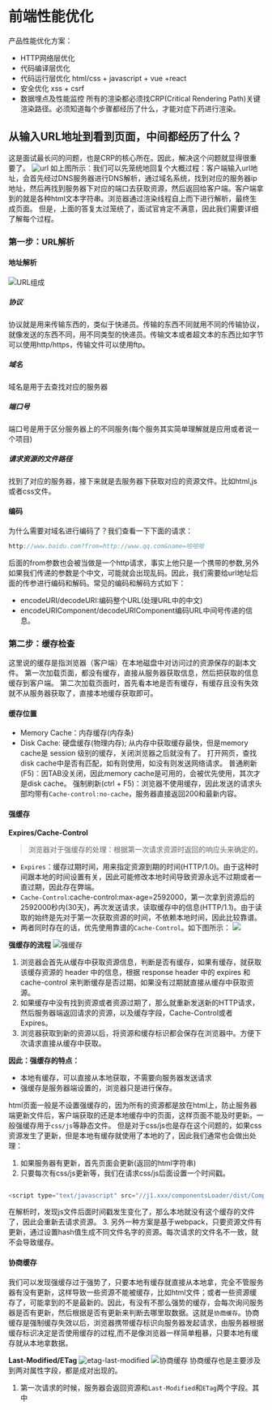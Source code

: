 # 前端性能优化
产品性能优化方案：
- HTTP网络层优化
- 代码编译层优化
- 代码运行层优化 html/css + javascript + vue +react
- 安全优化  xss + csrf
- 数据埋点及性能监控
所有的渲染都必须找CRP(Critical Rendering Path)关键渲染路径。必须知道每个步骤都经历了什么，才能对症下药进行渲染。



## 从输入URL地址到看到页面，中间都经历了什么？
这是面试最长问的问题，也是CRP的核心所在。因此，解决这个问题就显得很重要了。
![url](https://ftp.bmp.ovh/imgs/2021/03/3fb8fa5db1260258.png)
如上图所示：我们可以先笼统地回复个大概过程：客户端输入url地址，会首先经过DNS服务器进行DNS解析，通过域名系统，找到对应的服务器ip地址，然后再找到服务器下对应的端口去获取资源，然后返回给客户端。客户端拿到的就是各种html文本字符串。浏览器通过渲染线程自上而下进行解析，最终生成页面。
但是，上面的答复太过笼统了，面试官肯定不满意，因此我们需要详细了解每个过程。

### 第一步：URL解析
#### 地址解析
![URL组成](https://ftp.bmp.ovh/imgs/2021/03/32662782878ca100.png)

##### 协议
协议就是用来传输东西的，类似于快递员。传输的东西不同就用不同的传输协议，就像发送的东西不同，用不同类型的快递员。传输文本或者超文本的东西比如字节可以使用http/https，传输文件可以使用ftp。

##### 域名
域名是用于去查找对应的服务器

##### 端口号
端口号是用于区分服务器上的不同服务(每个服务其实简单理解就是应用或者说一个项目)


##### 请求资源的文件路径
找到了对应的服务器，接下来就是去服务器下获取对应的资源文件。比如html,js或者css文件。


#### 编码
为什么需要对域名进行编码了？我们查看一下下面的请求：
```js
http://www.baidu.com?from=http://www.qq.com&name=哈哈哈
```
后面的from参数也会被当做是一个http请求，事实上他只是一个携带的参数,另外如果我们传递的参数是个中文，可能就会出现乱码。因此，我们需要给url地址后面的传参进行编码和解码。常见的编码和解码方式如下：
- encodeURI/decodeURI:编码整个URL(处理URL中的中文)
- encodeURIComponent/decodeURIComponent编码URL中间号传递的信息。


### 第二步：缓存检查
这里说的缓存是指浏览器（客户端）在本地磁盘中对访问过的资源保存的副本文件。
第一次加载页面，都没有缓存，直接从服务器获取信息，然后把获取的信息缓存到客户端。
第二次加载页面时，首先看本地是否有缓存，有缓存且没有失效就不从服务器获取了，直接本地缓存获取即可。

#### 缓存位置
* Memory Cache：内存缓存(内存条)
* Disk Cache: 硬盘缓存(物理内存);
从内存中获取缓存最快，但是memory cache是 session 级别的缓存，关闭浏览器之后就没有了。
打开网页，查找disk cache中是否有匹配，如有则使用，如没有则发送网络请求。
普通刷新(F5)：因TAB没关闭，因此memory cache是可用的，会被优先使用，其次才是disk cache。
强制刷新(ctrl + F5)：浏览器不使用缓存，因此发送的请求头部均带有`Cache-control:no-cache`，服务器直接返回200和最新内容。


#### 强缓存

**Expires/Cache-Control**
> 浏览器对于强缓存的处理：根据第一次请求资源时返回的响应头来确定的。
* `Expires`：缓存过期时间，用来指定资源到期的时间(HTTP/1.0)。由于这种时间跟本地的时间设置有关，因此可能修改本地时间导致资源永远不过期或者一直过期，因此存在弊端。
* `Cache-Control`:cache-control:max-age=2592000，第一次拿到资源后的2592000秒内(30天)，再次发送请求，读取缓存中的信息(HTTP/1.1)。由于读取的始终是先对于第一次获取资源的时间，不依赖本地时间，因此比较靠谱。
* 两者同时存在的话，优先使用靠谱的`Cache-Control`。如下图所示：
![](https://ftp.bmp.ovh/imgs/2021/03/ce78393997611996.jpg)

**强缓存的流程**
![强缓存](https://ftp.bmp.ovh/imgs/2021/03/c38b6856aacdf56e.png)

1. 浏览器会首先从缓存中获取资源信息，判断是否有缓存，如果有缓存，就获取该缓存资源的 header 中的信息，根据 response header 中的 expires 和 cache-control 来判断缓存是否过期，如果没有过期就直接从缓存中获取资源。
2. 如果缓存中没有找到资源或者资源过期了，那么就重新发送新的HTTP请求，然后服务器端返回请求的资源，以及缓存字段，Cache-Control或者Expires。
3. 浏览器获取到新的资源以后，将资源和缓存标识都会保存在浏览器中。方便下次请求直接从缓存中获取。

**因此：强缓存的特点：**
* 本地有缓存，可以直接从本地获取，不需要向服务器发送请求
* 强缓存是服务器端设置的，浏览器只是进行保存。

html页面一般是不设置强缓存的，因为所有的资源都是放在html上，防止服务器端更新文件后，客户端获取的还是本地缓存中的页面，这样页面不能及时更新。一般强缓存用于`css/js`等静态文件。
但是对于css/js也是存在这个问题的，如果css资源发生了更新，但是本地有缓存就使用了本地的了，因此我们通常也会做出处理：
1. 如果服务器有更新，首先页面会更新(返回的html字符串)
2. 只要每次有css/js更新等，我们在请求css/js后面设置一个时间戳。
```js

<script type="text/javascript" src="//j1.xxx/componentsLoader/dist/ComponentsLoader_v20201229143446.js"></script>
```
在解析时，发现js文件后面时间戳发生变化了，那么本地就没有这个缓存的文件了，因此会重新去请求资源。
3. 另外一种方案是基于webpack，只要资源文件有更新，通过设置hash值生成不同文件名字的资源。每次请求的文件名不一致，就不会导致缓存。


#### 协商缓存
我们可以发现强缓存过于强势了，只要本地有缓存就直接从本地拿，完全不管服务器有没有更新，这样导致一些资源不能被缓存，比如html文件；或者一些资源缓存了，可能拿到的不是最新的。因此，有没有不那么强势的缓存，会每次询问服务器是否有更新，然后根据是否有更新来判断去哪里取数据。这就是`协商缓存`。协商缓存是强制缓存失效以后，浏览器携带缓存标识向服务器发起请求，由服务器根据缓存标识决定是否使用缓存的过程,而不是像浏览器一样简单粗暴，只要本地有缓存就从本地拿数据。

**Last-Modified/ETag**
![etag-last-modified](https://ftp.bmp.ovh/imgs/2021/03/725f0128fcda7dc2.jpg)
![协商缓存](https://ftp.bmp.ovh/imgs/2021/03/d385c25e3cf25eb7.png)
协商缓存也是主要涉及到两对属性字段，都是成对出现的。
1. 第一次请求的时候，服务器会返回资源和`Last-Modified`和`ETag`两个字段。其中